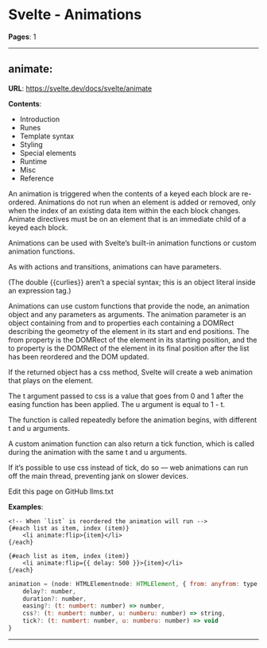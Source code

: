 # Svelte - Animations

**Pages**: 1

---

## animate:

**URL**: https://svelte.dev/docs/svelte/animate

**Contents**:
  - Introduction
  - Runes
  - Template syntax
  - Styling
  - Special elements
  - Runtime
  - Misc
  - Reference

An animation is triggered when the contents of a keyed each block are re-ordered. Animations do not run when an element is added or removed, only when the index of an existing data item within the each block changes. Animate directives must be on an element that is an immediate child of a keyed each block.

Animations can be used with Svelte’s built-in animation functions or custom animation functions.

As with actions and transitions, animations can have parameters.

(The double {{curlies}} aren’t a special syntax; this is an object literal inside an expression tag.)

Animations can use custom functions that provide the node, an animation object and any parameters as arguments. The animation parameter is an object containing from and to properties each containing a DOMRect describing the geometry of the element in its start and end positions. The from property is the DOMRect of the element in its starting position, and the to property is the DOMRect of the element in its final position after the list has been reordered and the DOM updated.

If the returned object has a css method, Svelte will create a web animation that plays on the element.

The t argument passed to css is a value that goes from 0 and 1 after the easing function has been applied. The u argument is equal to 1 - t.

The function is called repeatedly before the animation begins, with different t and u arguments.

A custom animation function can also return a tick function, which is called during the animation with the same t and u arguments.

If it’s possible to use css instead of tick, do so — web animations can run off the main thread, preventing jank on slower devices.

Edit this page on GitHub llms.txt

**Examples**:

```text
<!-- When `list` is reordered the animation will run -->
{#each list as item, index (item)}
	<li animate:flip>{item}</li>
{/each}
```

```text
{#each list as item, index (item)}
	<li animate:flip={{ delay: 500 }}>{item}</li>
{/each}
```

```javascript
animation = (node: HTMLElementnode: HTMLElement, { from: anyfrom: type DOMRect: anyDOMRect, to: anyto: type DOMRect: anyDOMRect } , params: anyparams: any) => {
	delay?: number,
	duration?: number,
	easing?: (t: numbert: number) => number,
	css?: (t: numbert: number, u: numberu: number) => string,
	tick?: (t: numbert: number, u: numberu: number) => void
}
```

---
